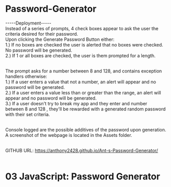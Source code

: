 # Password-Generator</br>
-----Deployment-----</br>
Instead of a series of prompts, 4 check boxes appear to ask the user the criteria desired for their password.</br>
Upon clicking the Generate Password Button either:</br>
1.) If no boxes are checked the user is alerted that no boxes were checked. No password will be generated.</br>
2.) If 1 or all boxes are checked, the user is them prompted for a length.</br></br>

The prompt asks for a number between 8 and 128, and contains exception handlers otherwise:</br>
1.) If a user enters a value that not a number, an alert will appear and no password will be generated.</br>
2.) If a user enters a value less than or greater than the range, an alert will appear and no password will be generated.</br>
3.) If a user doesn't try to break my app and they enter and number between 8 and 128 , they'll be rewarded with a generated random password with their set criteria.</br></br>

Console logged are the possible additives of the password upon generation.</br>
A screenshot of the webpage is located in the Assets folder.</br></br>

GITHUB URL: https://anthony2428.github.io/Ant-s-Password-Generator/</br></br>

# 03 JavaScript: Password Generator
